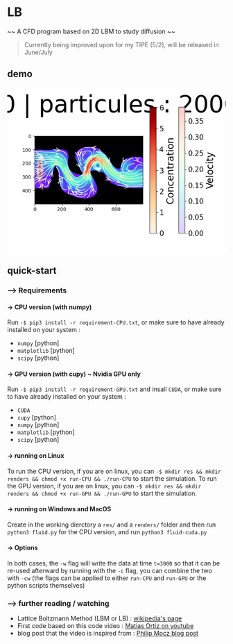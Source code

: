 # LB

~~ A CFD program based on 2D LBM to study diffusion ~~


> Currently being improved upon for my TIPE (5/2), will be released in June/July

## demo

![](animation.gif)

## quick-start

### --> Requirements

#### -> CPU version (with numpy)

Run `-$ pip3 install -r requirement-CPU.txt`, or make sure to have already installed on your system :

- `numpy` [python]
- `matplotlib` [python]
- `scipy` [python]

#### -> GPU version (with cupy) ~ Nvidia GPU only

Run `-$ pip3 install -r requirement-GPU.txt` and insall `CUDA`, or make sure to have already installed on your system :

- `CUDA`
- `cupy` [python]
- `numpy` [python]
- `matplotlib` [python]
- `scipy` [python]

#### -> running on Linux

To run the CPU version, if you are on linux, you can `-$ mkdir res && mkdir renders && chmod +x run-CPU && ./run-CPU` to start the simulation.
To run the GPU version, if you are on linux, you can `-$ mkdir res && mkdir renders && chmod +x run-GPU && ./run-GPU` to start the simulation.

#### -> running on Windows and MacOS

Create in the working dierctory a `res/` and a `renders/` folder and then run `python3 fluid.py` for the CPU version, and run `python3 fluid-cuda.py`

#### -> Options

In both cases, the `-w` flag will write the data at time `t=3000` so that it can be re-used afterward by running with the `-c` flag,  you can combine the two with `-cw` (the  flags can be applied to either `run-CPU` and `run-GPU` or the python scripts themselves)

### --> further reading / watching

- Lattice Boltzmann Method (LBM or LB) : [wikipedia's page](https://en.wikipedia.org/wiki/Lattice_Boltzmann_methods)
- First code based on this code video : [Matias Ortiz on youtube](https://youtu.be/JFWqCQHg-Hs?si=KBw4YX2WtZV_-3Ng)
- blog post that the video is inspired from : [Philip Mocz blog post](https://medium.com/swlh/create-your-own-lattice-boltzmann-simulation-with-python-8759e8b53b1c)


